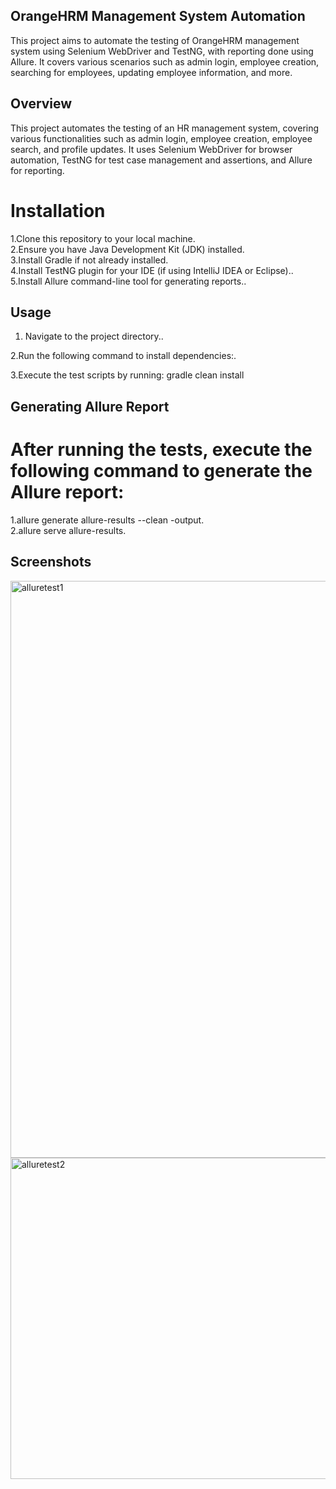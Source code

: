 ## OrangeHRM Management System Automation
This project aims to automate the testing of OrangeHRM management system using Selenium WebDriver and TestNG, with reporting done using Allure. It covers various scenarios such as admin login, employee creation, searching for employees, updating employee information, and more.

 ## Overview
 This project automates the testing of an HR management system, covering various functionalities such as admin login, employee creation, employee search, and profile updates. It uses Selenium WebDriver for browser automation, TestNG for test case management and assertions, and Allure for reporting.

# Installation
1.Clone this repository to your local machine.<br>
2.Ensure you have Java Development Kit (JDK) installed.<br>
3.Install Gradle if not already installed.<br>
4.Install TestNG plugin for your IDE (if using IntelliJ IDEA or Eclipse)..<br>
5.Install Allure command-line tool for generating reports..<br>
## Usage
1. Navigate to the project directory..<br>

2.Run the following command to install dependencies:.<br>

3.Execute the test scripts by running: gradle clean install

## Generating Allure Report
# After running the tests, execute the following command to generate the Allure report:

1.allure generate allure-results --clean -output.<br>
2.allure serve allure-results.<br>
## Screenshots
<img width="923" alt="alluretest1" src="https://github.com/MdMithun14/OrangeHRM-Automation-Using-Selenium/assets/159123567/20e52ff7-45f5-4880-9ec5-309140f2ca97">
<img width="514" alt="alluretest2" src="https://github.com/MdMithun14/OrangeHRM-Automation-Using-Selenium/assets/159123567/cc3a232e-58a4-4bc4-9d16-f7e7f0418383">
